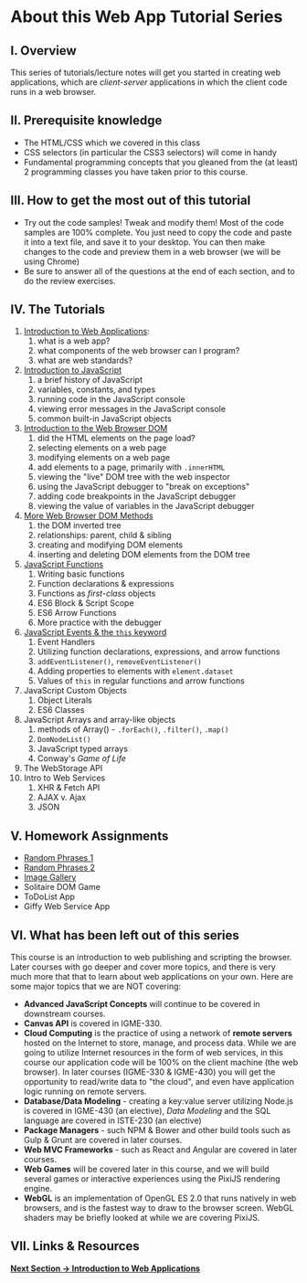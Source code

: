 # About this Web App Tutorial Series
## I. Overview
This series of tutorials/lecture notes will get you started in creating web applications, which are *client-server* applications in which the client code runs in a web browser. 

## II. Prerequisite knowledge
- The HTML/CSS which we covered in this class
- CSS selectors (in particular the CSS3 selectors) will come in handy
- Fundamental programming concepts that you gleaned from the (at least) 2 programming classes you have taken prior to this course.

## III. How to get the most out of this tutorial
- Try out the code samples! Tweak and modify them! Most of the code samples are 100% complete. You just need to copy the code and paste it into a text file, and save it to your desktop. You can then make changes to the code and preview them in a web browser (we will be using Chrome)
- Be sure to answer all of the questions at the end of each section, and to do the review exercises.

## IV. The Tutorials
1. [Introduction to Web Applications](https://github.com/tonethar/IGME-230-GDD-2017-Fall/blob/master/notes/web-apps-1.md):
    1. what is a web app?
    1. what components of the web browser can I program?
    1. what are web standards?
1. [Introduction to JavaScript](./web-apps-2.md)
    1. a brief history of JavaScript
    1. variables, constants, and types
    1. running code in the JavaScript console
    1. viewing error messages in the JavaScript console
    1. common built-in JavaScript objects
1. [Introduction to the Web Browser DOM](./web-apps-3.md)
    1. did the HTML elements on the page load?
    1. selecting elements on a web page
    1. modifying elements on a web page
    1. add elements to a page, primarily with `.innerHTML`
    1. viewing the "live" DOM tree with the web inspector
    1. using the JavaScript debugger to "break on exceptions"
    1. adding code breakpoints in the JavaScript debugger
    1. viewing the value of variables in the JavaScript debugger
1. [More Web Browser DOM Methods](./web-apps-4.md)
    1. the DOM inverted tree
    1. relationships: parent, child & sibling
    1. creating and modifying DOM elements
    1. inserting and deleting DOM elements from the DOM tree
1. [JavaScript Functions](./web-apps-5.md)
    1. Writing basic functions
    1. Function declarations & expressions
    1. Functions as *first-class* objects
    1. ES6 Block & Script Scope
    1. ES6 Arrow Functions
    1. More practice with the debugger
1. [JavaScript Events & the `this` keyword](./web-apps-6.md)
    1. Event Handlers
    1. Utilizing function declarations, expressions, and arrow functions
    1. `addEventListener()`, `removeEventListener()`
    1. Adding properties to elements with `element.dataset`
    1. Values of `this` in regular functions and arrow functions
1. JavaScript Custom Objects
    1. Object Literals
    1. ES6 Classes
1. JavaScript Arrays and array-like objects
    1. methods of Array() - `.forEach()`, `.filter()`, `.map()`
    1. `DomNodeList()`
    1. JavaScript typed arrays
    1. Conway's *Game of Life*
1. The WebStorage API
1. Intro to Web Services
    1. XHR & Fetch API
    1. AJAX v. Ajax
    1. JSON

## V. Homework Assignments
- [Random Phrases 1](./HW-random-phrases-1.md)
- [Random Phrases 2](./HW-random-phrases-2.md)
- [Image Gallery](./HW-image-gallery.md)
- Solitaire DOM Game
- ToDoList App
- Giffy Web Service App

## VI. What has been left out of this series
This course is an introduction to web publishing and scripting the browser. Later courses with go deeper and cover more topics, and there is very much more that that to learn about web applications on your own. Here are some major topics that we are NOT covering:

- **Advanced JavaScript Concepts** will continue to be covered in downstream courses.
- **Canvas API** is covered in IGME-330.
- **Cloud Computing** is the practice of using a network of **remote servers** hosted on the Internet to store, manage, and process data. 
While we are going to utilize Internet resources in the form of web services, in this course our application code will be 100% on the client machine (the web browser). 
In later courses (IGME-330 & IGME-430) you will get the opportunity to read/write data to "the cloud", and even have application logic running on remote servers.
- **Database/Data Modeling** - creating a key:value server utilizing Node.js is covered in IGME-430 (an elective), *Data Modeling* and the SQL language are covered in ISTE-230 (an elective)
- **Package Managers** - such NPM & Bower and other build tools such as Gulp & Grunt are covered in later courses.
- **Web MVC Frameworks** - such as React and Angular are covered in later courses.
- **Web Games** will be covered later in this course, and we will build several games or interactive experiences using the PixiJS rendering engine.
- **WebGL** is an implementation of OpenGL ES 2.0 that runs natively in web browsers, and is the fastest way to draw to the browser screen. WebGL shaders may be briefly looked at while we are covering PixiJS.

## VII. Links & Resources


**[Next Section -> Introduction to Web Applications](web-apps-1.md)**

